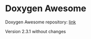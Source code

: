 # Doxygen Awesome

Doxygen Awesome repository: [link](https://github.com/jothepro/doxygen-awesome-css)

Version 2.3.1 without changes
